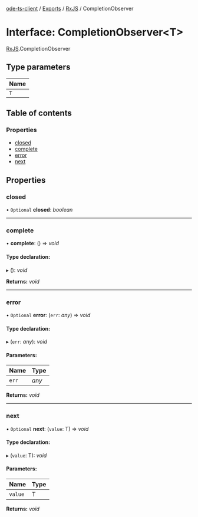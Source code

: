 [ode-ts-client](../README.md) / [Exports](../modules.md) / [RxJS](../modules/rxjs.md) / CompletionObserver

# Interface: CompletionObserver<T\>

[RxJS](../modules/rxjs.md).CompletionObserver

## Type parameters

Name |
:------ |
`T` |

## Table of contents

### Properties

- [closed](rxjs.completionobserver.md#closed)
- [complete](rxjs.completionobserver.md#complete)
- [error](rxjs.completionobserver.md#error)
- [next](rxjs.completionobserver.md#next)

## Properties

### closed

• `Optional` **closed**: *boolean*

___

### complete

• **complete**: () => *void*

#### Type declaration:

▸ (): *void*

**Returns:** *void*

___

### error

• `Optional` **error**: (`err`: *any*) => *void*

#### Type declaration:

▸ (`err`: *any*): *void*

#### Parameters:

Name | Type |
:------ | :------ |
`err` | *any* |

**Returns:** *void*

___

### next

• `Optional` **next**: (`value`: T) => *void*

#### Type declaration:

▸ (`value`: T): *void*

#### Parameters:

Name | Type |
:------ | :------ |
`value` | T |

**Returns:** *void*

